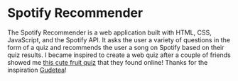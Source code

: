 # Spotify Recommender
The Spotify Recommender is a web application built with HTML, CSS, JavaScript, and the Spotify API.
It asks the user a variety of questions in the form of a quiz and recommends the user a song on
Spotify based on their quiz results.
I became inspired to create a web quiz after a couple of friends showed me [this cute fruit quiz](https://github.com/Gudetea/FruitCard-Odyssey) that they found online! Thanks for the inspiration [Gudetea](https://github.com/Gudetea)!
